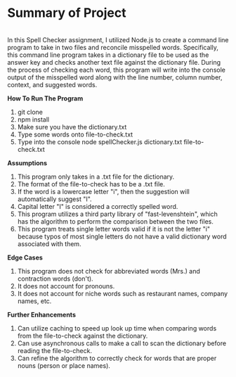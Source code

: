 **<h1>Summary of Project</h1>**<br>
In this Spell Checker assignment, I utilized Node.js to create a command line program to take in two files and reconcile misspelled words. Specifically, this command line program takes in a dictionary file to be used as the answer key and checks another text file against the dictionary file. During the process of checking each word, this program will write into the console output of the misspelled word along with the line number, column number, context, and suggested words.

**How To Run The Program**
1) git clone 
2) npm install
3) Make sure you have the dictionary.txt
4) Type some words onto file-to-check.txt
5) Type into the console node spellChecker.js dictionary.txt file-to-check.txt

**Assumptions**
1) This program only takes in a .txt file for the dictionary.
2) The format of the file-to-check has to be a .txt file.
3) If the word is a lowercase letter "i", then the suggestion will automatically suggest "I".
4) Capital letter "I" is considered a correctly spelled word.
5) This program utilizes a third party library of "fast-levenshtein", which has the algorithm to perform the comparison between the two files.
6) This program treats single letter words valid if it is not the letter "i" because typos of most single letters do not have a valid dictionary word associated with them.

**Edge Cases**
1) This program does not check for abbreviated words (Mrs.) and contraction words (don't).
2) It does not account for pronouns.
3) It does not account for niche words such as restaurant names, company names, etc.

**Further Enhancements**
1) Can utilize caching to speed up look up time when comparing words from the file-to-check against the dictionary.
2) Can use asynchronous calls to make a call to scan the dictionary before reading the file-to-check.
3) Can refine the algorithm to correctly check for words that are proper nouns (person or place names).